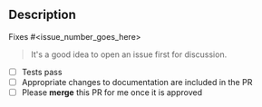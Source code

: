 <!--For PR titles & Commit message, use prefix like `feat, chore, fix, style, docs, ..etc`-->

## Description

<!-- In few words, explain why this PR-->

Fixes #<issue_number_goes_here>

> It's a good idea to open an issue first for discussion.

- [ ] Tests pass
- [ ] Appropriate changes to documentation are included in the PR
- [ ] Please **merge** this PR for me once it is approved
